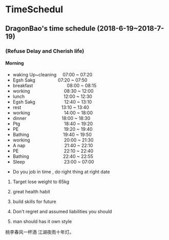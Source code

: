 # TimeSchedul
## DragonBao's time schedule (2018-6-19~2018-7-19)
### (Refuse Delay and Cherish life)
#### Morning
- waking Up~cleaning &nbsp; &nbsp; 07:00 ~ 07:20
- Egsh Sakg &nbsp; &nbsp; &nbsp; &nbsp;&nbsp;&nbsp; &nbsp; &nbsp; &nbsp; &nbsp;07:20 ~ 07:50
- breakfast &nbsp; &nbsp; &nbsp; &nbsp; &nbsp; &nbsp; &nbsp; &nbsp; &nbsp; &nbsp;  &nbsp;  &nbsp; &nbsp; 08:00 ~ 08:15
- working &nbsp; &nbsp; &nbsp; &nbsp; &nbsp; &nbsp; &nbsp; &nbsp; &nbsp; &nbsp; &nbsp; &nbsp; &nbsp; 08:30 ~ 12:00
- lunch &nbsp; &nbsp; &nbsp; &nbsp; &nbsp; &nbsp; &nbsp; &nbsp; &nbsp; &nbsp; &nbsp; &nbsp; &nbsp; &nbsp; &nbsp; 12:00 ~ 12:30
- Egsh Sakg &nbsp; &nbsp; &nbsp; &nbsp; &nbsp; &nbsp; &nbsp; &nbsp; &nbsp; &nbsp; &nbsp; 12:40 ~ 13:10
- rest &nbsp; &nbsp; &nbsp; &nbsp; &nbsp; &nbsp; &nbsp; &nbsp; &nbsp; &nbsp; &nbsp; &nbsp; &nbsp; &nbsp; &nbsp; &nbsp;13:10 ~ 13:40
- working &nbsp; &nbsp; &nbsp; &nbsp; &nbsp; &nbsp; &nbsp; &nbsp; &nbsp; &nbsp; &nbsp; &nbsp; &nbsp; 14:00 ~ 18:00
- dinner &nbsp; &nbsp; &nbsp; &nbsp; &nbsp; &nbsp; &nbsp; &nbsp; &nbsp; &nbsp; &nbsp; &nbsp; &nbsp; &nbsp;18:00 ~ 18:30
- Ptg &nbsp; &nbsp; &nbsp; &nbsp; &nbsp; &nbsp; &nbsp; &nbsp; &nbsp; &nbsp; &nbsp; &nbsp; &nbsp; &nbsp; &nbsp; &nbsp; &nbsp; 18:40 ~ 19:20
- PE &nbsp; &nbsp; &nbsp; &nbsp; &nbsp; &nbsp; &nbsp; &nbsp; &nbsp; &nbsp; &nbsp; &nbsp; &nbsp; &nbsp; &nbsp; &nbsp; &nbsp; &nbsp;19:20 ~ 19:40
- Bathing &nbsp; &nbsp; &nbsp; &nbsp; &nbsp; &nbsp; &nbsp; &nbsp; &nbsp; &nbsp; &nbsp; &nbsp; &nbsp; 19:40 ~ 19:50
- working &nbsp; &nbsp; &nbsp; &nbsp; &nbsp; &nbsp; &nbsp; &nbsp; &nbsp; &nbsp; &nbsp; &nbsp; &nbsp; 20:00 ~ 21:30
- A nap &nbsp; &nbsp; &nbsp; &nbsp; &nbsp; &nbsp; &nbsp; &nbsp; &nbsp; &nbsp; &nbsp; &nbsp; &nbsp; &nbsp; &nbsp; 21:40 ~ 22:10
- PE &nbsp; &nbsp; &nbsp; &nbsp; &nbsp; &nbsp; &nbsp; &nbsp; &nbsp; &nbsp; &nbsp; &nbsp; &nbsp; &nbsp; &nbsp; &nbsp; &nbsp; &nbsp;22:10 ~ 22:40
- Bathing &nbsp; &nbsp; &nbsp; &nbsp; &nbsp; &nbsp; &nbsp; &nbsp; &nbsp; &nbsp; &nbsp; &nbsp; &nbsp; 22:40 ~ 22:55
- Sleep &nbsp; &nbsp; &nbsp; &nbsp; &nbsp; &nbsp; &nbsp; &nbsp; &nbsp; &nbsp; &nbsp; &nbsp; &nbsp; &nbsp; &nbsp; 23:00 ~ 07:00

* Do you job in time , do right thing at right date

1. Target lose weight to 65kg

2. great health habit

3. build skills for future 

4. Don't regret and assumed liabilities you should 

5. man should has it own style

  桃李春风一杯酒 江湖夜雨十年灯。
